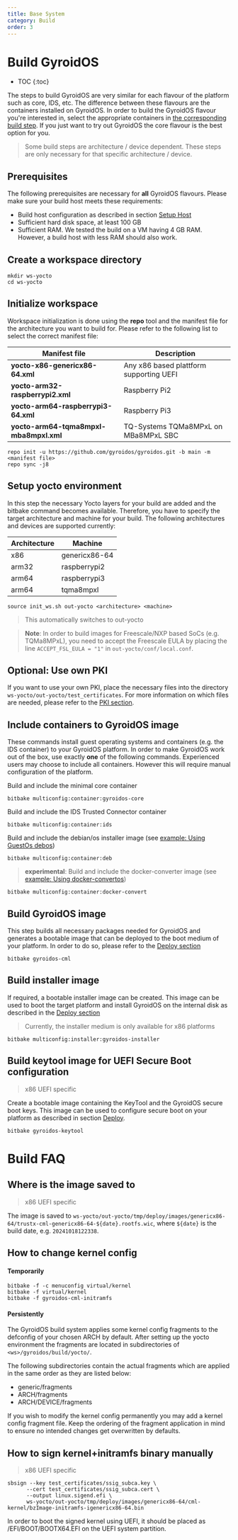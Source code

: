 ```yaml
---
title: Base System
category: Build
order: 3
---
```


# Build GyroidOS
- TOC
{:toc}

The steps to build GyroidOS are very similar for each flavour of the platform such as core, IDS, etc. The difference between these flavours are the containers installed on GyroidOS. In order to build the GyroidOS flavour you're interested in, select the appropriate containers in [the corresponding build step](#include-containers-to-gyroidos-image).
If you just want to try out GyroidOS the core flavour is the best option for you.

> Some build steps are architecture / device dependent. These steps are only necessary for that specific architecture / device.

## Prerequisites

The following prerequisites are necessary for **all** GyroidOS flavours. Please make sure your build host meets these requirements:
   * Build host configuration as described in section [Setup Host](/build/setup_host)
   * Sufficient hard disk space, at least 100 GB
   * Sufficient RAM. We tested the build on a VM having 4 GB RAM. However, a build host with less RAM should also work.

## Create a workspace directory
```
mkdir ws-yocto
cd ws-yocto
```

## Initialize workspace
Workspace initialization is done using the **repo** tool and the manifest file for the architecture you want to build for.
Please refer to the following list to select the correct manifest file:

|Manifest file | Description |
|--------------|---------------------------|
|**yocto-x86-genericx86-64.xml**|Any x86 based plattform supporting UEFI
|**yocto-arm32-raspberrypi2.xml**|Raspberry Pi2
|**yocto-arm64-raspberrypi3-64.xml**|Raspberry Pi3
|**yocto-arm64-tqma8mpxl-mba8mpxl.xml**|TQ-Systems TQMa8MPxL on MBa8MPxL SBC

```
repo init -u https://github.com/gyroidos/gyroidos.git -b main -m <manifest file>
repo sync -j8
```

## Setup yocto environment
In this step the necessary Yocto layers for your build are added and the bitbake command becomes available. 
Therefore, you have to specify the target architecture and machine for your build.
The following architectures and devices are supported currently:

|Architecture|Machine|
|----|---------------|
|x86| genericx86-64|
|arm32|raspberrypi2|
|arm64|raspberrypi3|
|arm64|tqma8mpxl|

```
source init_ws.sh out-yocto <architecture> <machine>
```
> This automatically switches to out-yocto

> **Note**: In order to build images for Freescale/NXP based SoCs (e.g. TQMa8MPxL), you need to accept the Freescale EULA by placing the line `ACCEPT_FSL_EULA = "1"` in `out-yocto/conf/local.conf`.

## Optional: Use own PKI
If you want to use your own PKI, place the necessary files into the directory `ws-yocto/out-yocto/test_certificates`.
For more information on which files are needed, please refer to the [PKI section](/pki).

<!--
## Build PMU firmware
> Xilinx ZCU104 specific

The ZCU104 board needs a fimware file for it's PMU. Run the following command to generate this file:
```
bitbake multiconfig:pmu:pmu-firmware
```
-->

## Include containers to GyroidOS image
These commands install guest operating systems and containers (e.g. the IDS container) to your GyroidOS platform.
In order to make GyroidOS work out of the box, use exactly **one** of the following commands.
Experienced users may choose to include all containers. However this will require manual configuration of the platform.

Build and include the minimal core container
```
bitbake multiconfig:container:gyroidos-core
```

Build and include the IDS Trusted Connector container
```
bitbake multiconfig:container:ids
```

Build and include the debian/os installer image (see [example: Using GuestOs debos](/operate/examples/#example-using-guestos-debos))
```
bitbake multiconfig:container:deb
```

> **experimental**:
Build and include the docker-converter image
(see [example: Using docker-convertos](/operate/examples/#example-using-docker-convertos))
```
bitbake multiconfig:container:docker-convert
```

## Build GyroidOS image
This step builds all necessary packages needed for GyroidOS and generates a bootable image that can be deployed to the boot medium of your platform.
In order to do so, please refer to the [Deploy section](/deploy/x86)

```
bitbake gyroidos-cml
```
## Build installer image
If required, a bootable installer image can be created. This image can be used to boot the target platform and install GyroidOS on the internal disk as described in the [Deploy section](/deploy/x86)
> Currently, the installer medium is only available for x86 platforms

```
bitbake multiconfig:installer:gyroidos-installer
```


## Build keytool image for UEFI Secure Boot configuration
> x86 UEFI specific

Create a bootable image containing the KeyTool and the GyroidOS secure boot keys.
This image can be used to configure secure boot on your platform as described in section [Deploy](/deploy/x86).
```
bitbake gyroidos-keytool
```


# Build FAQ
## Where is the image saved to
> x86 UEFI specific

The image is saved to `ws-yocto/out-yocto/tmp/deploy/images/genericx86-64/trustx-cml-genericx86-64-${date}.rootfs.wic`,
where `${date}` is the build date, e.g. `20241018122338`.

## How to change kernel config
#### Temporarily
```
bitbake -f -c menuconfig virtual/kernel
bitbake -f virtual/kernel
bitbake -f gyroidos-cml-initramfs
```

#### Persistently
The GyroidOS build system applies some kernel config fragments to the defconfig of your chosen ARCH by default.
After setting up the yocto environment the fragments are located in subdirectories of ```<ws>/gyroidos/build/yocto/```.

The following subdirectories contain the actual fragments which are applied in the same order as they are listed below:
* generic/fragments
* ARCH/fragments
* ARCH/DEVICE/fragments

If you wish to modify the kernel config permanently you may add a kernel config fragment file.
Keep the ordering of the fragment application in mind to ensure no intended changes get overwritten by defaults.

## How to sign kernel+initramfs binary manually
> x86 UEFI specific

```
sbsign --key test_certificates/ssig_subca.key \
      --cert test_certificates/ssig_subca.cert \
      --output linux.sigend.efi \
      ws-yocto/out-yocto/tmp/deploy/images/genericx86-64/cml-kernel/bzImage-initramfs-igenericx86-64.bin
```

In order to boot the signed kernel using UEFI, it should be placed as /EFI/BOOT/BOOTX64.EFI on the UEFI system partition.
